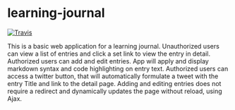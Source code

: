 # learning-journal

[![Travis](https://travis-ci.org/bm5w/learning-journal.svg?branch=master)](https://travis-ci.org/bm5w/learning-journal.svg?branch=master)

This is a basic web application for a learning journal.
Unauthorized users can view a list of entries and click a set link to
view the entry in detail. Authorized users can add and edit entries.
App will apply and display markdown syntax and code highlighting on entry text.
Authorized users can access a twitter button, that will automatically formulate
a tweet with the entry Title and link to the detail page.
Adding and editing entries does not require a redirect and dynamically updates
the page without reload, using Ajax.